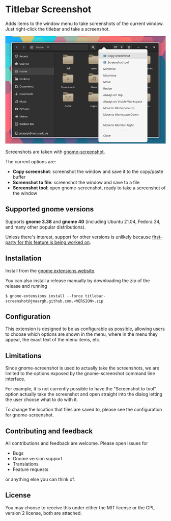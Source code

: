 # Titlebar Screenshot

Adds items to the window menu to take screenshots of the current window. Just
right-click the titlebar and take a screenshot.

![](./media/screenshot.png)

Screenshots are taken with [gnome-screenshot](https://gitlab.gnome.org/GNOME/gnome-screenshot/).

The current options are:

* **Copy screenshot**: screenshot the window and save it to the copy/paste buffer
* **Screenshot to file**: screenshot the window and save to a file
* **Screenshot tool**: open gnome-screenshot, ready to take a screenshot of the window

## Supported gnome versions

Supports **gnome 3.38** and **gnome 40** (including Ubuntu 21.04, Fedora 34, and
many other popular distributions).

Unless there's interest, support for other versions is unlikely because
[first-party for this feature is being worked on](https://thisweek.gnome.org/posts/2021/08/twig-7/#gnome-shell).

## Installation

Install from the [gnome extensions website](https://extensions.gnome.org/extension/4458/titlebar-screenshot/).

You can also install a release manually by downloading the zip of the release
and running

```
$ gnome-extensions install --force titlebar-screenshot@jmaargh.github.com.<VERSION>.zip
```

## Configuration

This extension is designed to be as configurable as possible, allowing users to
choose which options are shown in the menu, where in the menu they appear,
the exact text of the menu items, etc.

## Limitations

Since gnome-screenshot is used to actually take the screenshots, we are limited
to the options exposed by the gnome-screenshot command line interface.

For example, it is not currently possible to have the "Screenshot to tool"
option actually take the screenshot and open straight into the dialog letting
the user choose what to do with it.

To change the location that files are saved to, please see the configuration
for gnome-screenshot.

## Contributing and feedback

All contributions and feedback are welcome. Please open issues for

* Bugs
* Gnome version support
* Translations
* Feature requests

or anything else you can think of.

## License

You may choose to receive this under either the MIT license or the GPL version
2 license, both are attached.
